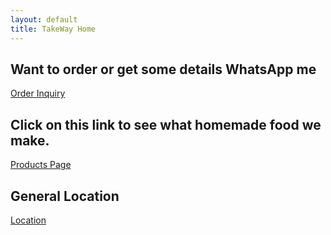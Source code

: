 ```yaml
---
layout: default
title: TakeWay Home
---
```


## Want to order or get some details WhatsApp me
[Order Inquiry](https://wa.me/27656772625?text=Hello%20%F0%9F%98%8A%0AI'm%20interested%20in%20placing%20an%20order%20for%20(product%20name)%20for%20this%20upcoming%20Friday.%20Could%20you%20please%20provide%20me%20with%20the%20pickup%20location%3F%20Also%2C%20I%20would%20appreciate%20confirmation%20once%20it's%20ready.%20Thank%20you!)


## Click on this link to see what homemade food we make.
[Products Page](https://electroboy10.github.io/TakeWay.github.io/products)

## General Location
[Location](https://maps.app.goo.gl/vDgT3D6rJisTjN4Z9)

